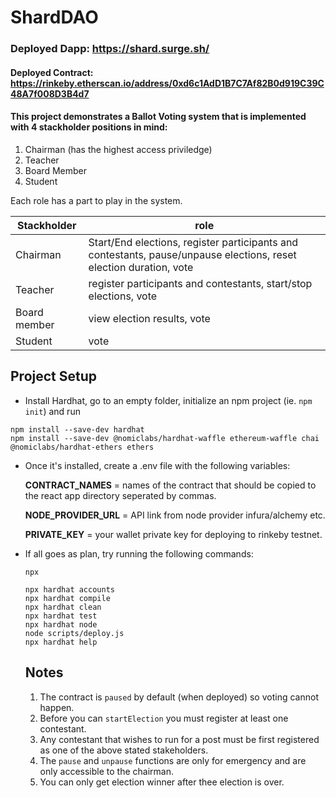 # ShardDAO
### Deployed Dapp: https://shard.surge.sh/
#### Deployed Contract: https://rinkeby.etherscan.io/address/0xd6c1AdD1B7C7Af82B0d919C39C48A7f008D3B4d7
#### This project demonstrates a Ballot Voting system that is implemented with 4 stackholder positions in mind:

1. Chairman (has the highest access priviledge)
2. Teacher
3. Board Member
4. Student

Each role has a part to play in the system. <br>

| Stackholder   |     role |
|----------|-------------|
| Chairman |Start/End elections, register participants and contestants, pause/unpause elections, reset election duration, vote|
| Teacher |   register participants and contestants, start/stop elections, vote   | 
| Board member|  view election results, vote|
| Student | vote


## Project Setup

- Install Hardhat, go to an empty folder, initialize an npm project (ie. `npm init`) and run <br>

```
npm install --save-dev hardhat
npm install --save-dev @nomiclabs/hardhat-waffle ethereum-waffle chai @nomiclabs/hardhat-ethers ethers

```

- Once it's installed, create a .env file with the following variables:

  **CONTRACT_NAMES** = names of the contract that should be copied to the react app directory seperated by commas.

  **NODE_PROVIDER_URL** = API link from node provider infura/alchemy etc.

  **PRIVATE_KEY** = your wallet private key for deploying to rinkeby testnet.

- If all goes as plan, try running the following commands:

  `npx `
  ```shell
  npx hardhat accounts
  npx hardhat compile
  npx hardhat clean
  npx hardhat test
  npx hardhat node
  node scripts/deploy.js
  npx hardhat help
  ```
  ## Notes
  1. The contract is `paused` by default (when deployed) so voting cannot happen.
  2. Before you can `startElection` you must register at least one contestant.
  3. Any contestant that wishes to run for a post must be first registered as one of the above stated stakeholders.
  4. The `pause` and `unpause` functions are only for emergency and are only accessible to the chairman.
  5. You can only get election winner after thee election is over.
